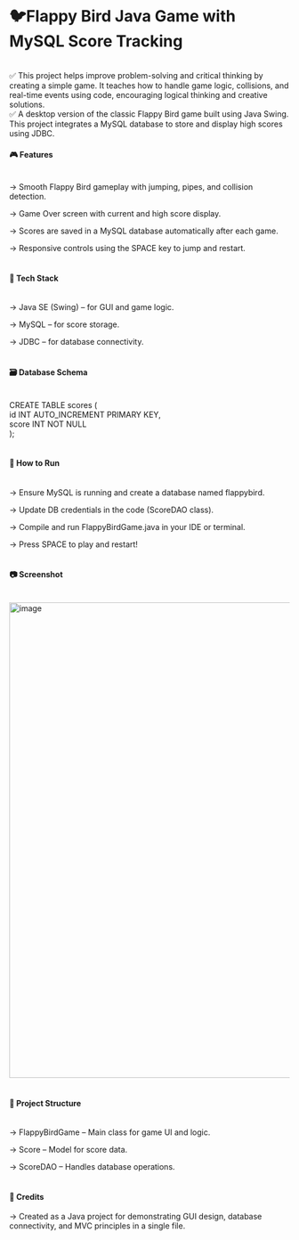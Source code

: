 # 🐦Flappy Bird Java Game with MySQL Score Tracking
<br>
</H4>✅ This project helps improve problem-solving and critical thinking by creating a simple game. It teaches how to handle game logic, collisions, and real-time events using code, encouraging logical thinking and creative solutions.
<BR>
✅ A desktop version of the classic Flappy Bird game built using Java Swing. This project integrates a MySQL database to store and display high scores using JDBC.
<br></H4>

<H4>🎮 Features</H4>
<BR>
->  Smooth Flappy Bird gameplay with jumping, pipes, and collision detection.

-> Game Over screen with current and high score display.

-> Scores are saved in a MySQL database automatically after each game.

-> Responsive controls using the SPACE key to jump and restart.
<BR>
<BR>
<H4>🧱 Tech Stack</H4>
<BR>
-> Java SE (Swing) – for GUI and game logic.

-> MySQL – for score storage.

-> JDBC – for database connectivity.
<BR>
<BR>
<H4>🗃️ Database Schema</H4>
<BR>
CREATE TABLE scores (<BR>
  id INT AUTO_INCREMENT PRIMARY KEY,<BR>
  score INT NOT NULL<BR>
);<BR>
<BR>
<H4>🚀 How to Run</H4>
<BR>
-> Ensure MySQL is running and create a database named flappybird.

-> Update DB credentials in the code (ScoreDAO class).

-> Compile and run FlappyBirdGame.java in your IDE or terminal.

-> Press SPACE to play and restart!
<BR>
<BR>
<H4>📷 Screenshot</H4>
<BR>
<img width="854" alt="image" src="https://github.com/user-attachments/assets/b6a6a753-efa6-46aa-adf0-fc3b49e3718e" />
<BR>
<BR>
<H4>📁 Project Structure </H4>
<BR>
-> FlappyBirdGame – Main class for game UI and logic.

-> Score – Model for score data.

-> ScoreDAO – Handles database operations.
<BR>
<BR>
<H4>🏁 Credits</H4>
-> Created as a Java project for demonstrating GUI design, database connectivity, and MVC principles in a single file.
<BR>


